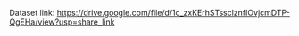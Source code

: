 Dataset link: https://drive.google.com/file/d/1c_zxKErhSTssclznfIOvjcmDTP-QgEHa/view?usp=share_link
